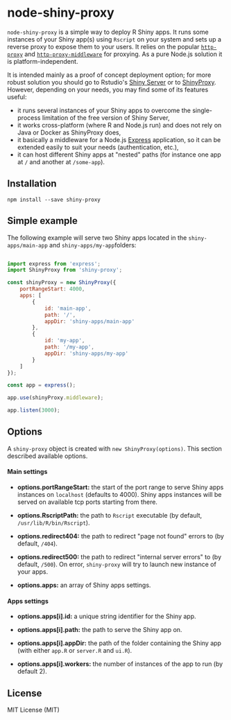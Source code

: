 # node-shiny-proxy

`node-shiny-proxy` is a simple way to deploy R Shiny apps. It runs some instances of your Shiny app(s) using `Rscript` on your system and sets up a reverse proxy to expose them to your users. It relies on the popular [`http-proxy`](https://github.com/http-party/node-http-proxy) and [`http-proxy-middleware`](https://github.com/chimurai/http-proxy-middleware) for proxying. As a pure Node.js solution it is platform-independent.

It is intended mainly as a proof of concept deployment option; for more robust solution you should go to Rstudio's [Shiny Server](https://rstudio.com/products/shiny/shiny-server/) or to [ShinyProxy](https://www.shinyproxy.io/). However, depending on your needs, you may find some of its features useful:

* it runs several instances of your Shiny apps to overcome the single-process limitation of the free version of Shiny Server,
* it works cross-platform (where R and Node.js run) and does not rely on Java or Docker as ShinyProxy does,
* it basically a middleware for a Node.js [Express](https://expressjs.com) application, so it can be extended easily to suit your needs (authentication, etc.),
* it can host different Shiny apps at "nested" paths (for instance one app at `/` and another at `/some-app`).

## Installation

```
npm install --save shiny-proxy
```

## Simple example

The following example will serve two Shiny apps located in the `shiny-apps/main-app` and `shiny-apps/my-app`folders:

``` javascript

import express from 'express';
import ShinyProxy from 'shiny-proxy';

const shinyProxy = new ShinyProxy({
    portRangeStart: 4000,
    apps: [
        {
            id: 'main-app',
            path: '/',
            appDir: 'shiny-apps/main-app'
        },
        {
            id: 'my-app',
            path: '/my-app',
            appDir: 'shiny-apps/my-app'
        }
    ]
});

const app = express();

app.use(shinyProxy.middleware);

app.listen(3000);

```

## Options

A `shiny-proxy` object is created with `new ShinyProxy(options)`. This section described available options.

#### Main settings

* **options.portRangeStart:** the start of the port range to serve Shiny apps instances on `localhost` (defaults to 4000). Shiny apps instances will be served on available tcp ports starting from there.

* **options.RscriptPath:** the path to `Rscript` executable (by default, `/usr/lib/R/bin/Rscript`).

* **options.redirect404:** the path to redirect "page not found" errors to (by default, `/404`).

* **options.redirect500:** the path to redirect "internal server errors" to (by default, `/500`). On error, `shiny-proxy` will try to launch new instance of your apps.

* **options.apps:** an array of Shiny apps settings.

#### Apps settings

* **options.apps[i].id:** a unique string identifier for the Shiny app.

* **options.apps[i].path:** the path to serve the Shiny app on.

* **options.apps[i].appDir:** the path of the folder containing the Shiny app (with either `app.R` or `server.R` and `ui.R`).

* **options.apps[i].workers:** the number of instances of the app to run (by default 2).

## License

MIT License (MIT)
